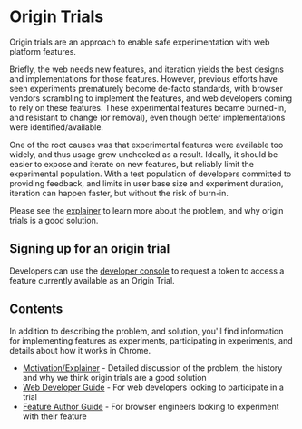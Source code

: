 # Origin Trials
Origin trials are an approach to enable safe experimentation with web platform features.

Briefly, the web needs new features, and iteration yields the best designs and implementations for those features. However, previous efforts have seen experiments prematurely become de-facto standards, with browser vendors scrambling to implement the features, and web developers coming to rely on these features. These experimental features became burned-in, and resistant to change (or removal), even though better implementations were identified/available.

One of the root causes was that experimental features were available too widely, and thus usage grew unchecked as a result. Ideally, it should be easier to expose and iterate on new features, but reliably limit the experimental population. With a test population of developers committed to providing feedback, and limits in user base size and experiment duration, iteration can happen faster, but without the risk of burn-in.

Please see the [explainer](explainer.md) to learn more about the problem, and why origin trials is a good solution.

## Signing up for an origin trial
Developers can use the [developer console](https://developers.chrome.com/origintrials/) to request a token to access a feature currently available as an Origin Trial.

## Contents
In addition to describing the problem, and solution, you'll find information for implementing features as experiments, participating in experiments, and details about how it works in Chrome.

* [Motivation/Explainer](explainer.md) - Detailed discussion of the problem, the history and why we think origin trials are a good solution
* [Web Developer Guide](developer-guide.md) - For web developers looking to participate in a trial
* [Feature Author Guide](https://dev.chromium.org/blink/origin-trials/running-an-origin-trial) - For browser engineers looking to experiment with their feature

